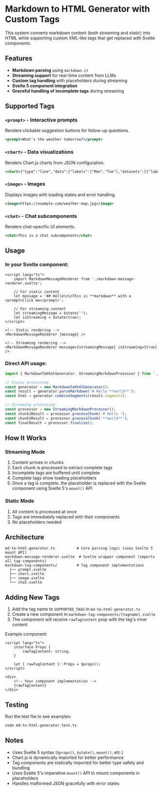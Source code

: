 # Markdown to HTML Generator with Custom Tags

This system converts markdown content (both streaming and static) into HTML while supporting custom XML-like tags that get replaced with Svelte components.

## Features

- **Markdown parsing** using `markdown-it`
- **Streaming support** for real-time content from LLMs
- **Custom tag handling** with placeholders during streaming
- **Svelte 5 component integration**
- **Graceful handling of incomplete tags** during streaming

## Supported Tags

### `<prompt>` - Interactive prompts

Renders clickable suggestion buttons for follow-up questions.

```xml
<prompt>What's the weather tomorrow?</prompt>
```

### `<chart>` - Data visualizations

Renders Chart.js charts from JSON configuration.

```xml
<chart>{"type":"line","data":{"labels":["Mon","Tue"],"datasets":[{"label":"Temp","data":[72,75]}]}}</chart>
```

### `<image>` - Images

Displays images with loading states and error handling.

```xml
<image>https://example.com/weather-map.jpg</image>
```

### `<chat>` - Chat subcomponents

Renders chat-specific UI elements.

```xml
<chat>This is a chat subcomponent</chat>
```

## Usage

### In your Svelte component:

```svelte
<script lang="ts">
    import MarkdownMessageRenderer from './markdown-message-renderer.svelte';

    // For static content
    let message = '## Hello\n\nThis is **markdown** with a <prompt>Click me</prompt>';

    // For streaming content
    let streamingMessage = $state('');
    let isStreaming = $state(true);
</script>

<!-- Static rendering -->
<MarkdownMessageRenderer {message} />

<!-- Streaming rendering -->
<MarkdownMessageRenderer message={streamingMessage} isStreaming={true} />
```

### Direct API usage:

```typescript
import { MarkdownToHtmlGenerator, StreamingMarkdownProcessor } from './md-to-html-generator';

// Static processing
const generator = new MarkdownToHtmlGenerator();
const result = generator.parseMarkdown('# Hello **world**');
const html = generator.combineSegments(result.segments);

// Streaming processing
const processor = new StreamingMarkdownProcessor();
const chunk1Result = processor.processChunk('# Hello ');
const chunk2Result = processor.processChunk('**world**');
const finalResult = processor.finalize();
```

## How It Works

### Streaming Mode

1. Content arrives in chunks
2. Each chunk is processed to extract complete tags
3. Incomplete tags are buffered until complete
4. Complete tags show loading placeholders
5. Once a tag is complete, the placeholder is replaced with the Svelte component using Svelte 5's `mount()` API

### Static Mode

1. All content is processed at once
2. Tags are immediately replaced with their components
3. No placeholders needed

## Architecture

```
md-to-html-generator.ts          # Core parsing logic (uses Svelte 5 mount API)
markdown-message-renderer.svelte  # Svelte wrapper component (imports all tag components)
markdown-tag-components/         # Tag component implementations
  ├── prompt.svelte
  ├── chart.svelte
  ├── image.svelte
  └── chat.svelte
```

## Adding New Tags

1. Add the tag name to `SUPPORTED_TAGS` in `md-to-html-generator.ts`
2. Create a new component in `markdown-tag-components/[tagname].svelte`
3. The component will receive `rawTagContent` prop with the tag's inner content

Example component:

```svelte
<script lang="ts">
    interface Props {
        rawTagContent: string;
    }

    let { rawTagContent }: Props = $props();
</script>

<div>
    <!-- Your component implementation -->
    {rawTagContent}
</div>
```

## Testing

Run the test file to see examples:

```bash
node md-to-html-generator.test.ts
```

## Notes

- Uses Svelte 5 syntax (`$props()`, `$state()`, `mount()`, etc.)
- Chart.js is dynamically imported for better performance
- Tag components are statically imported for better type safety and bundling
- Uses Svelte 5's imperative `mount()` API to mount components in placeholders
- Handles malformed JSON gracefully with error states
